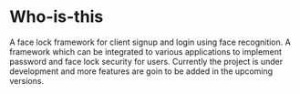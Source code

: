 # Who-is-this
A face lock framework for client signup and login using face recognition.
A framework which can be integrated to various applications to implement password and face lock security for users. Currently the project is under development and more features are goin to be added in the upcoming versions.
